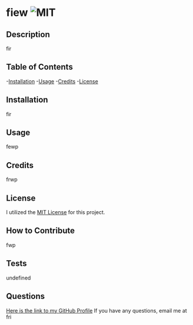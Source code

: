 # fiew ![MIT](https://img.shields.io/badge/MIT-MIT%20License-ff69b4)
  
  ## Description 
  fir

  ## Table of Contents
  -[Installation](#installation)
  -[Usage](#usage)
  -[Credits](#credits)
  -[License](#license)

  ## Installation
  fir

  ## Usage 
  fewp

  ## Credits
  frwp

  ## License
  I utilized the [MIT License](https://www.mit.edu/~amini/LICENSE.md) for this project.

  ## How to Contribute 
  fwp

  ## Tests
  undefined

  ## Questions
  [Here is the link to my GitHub Profile](https://github.com/fpw)
  If you have any questions, email me at fri

